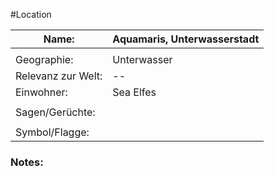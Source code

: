 #Location

| Name:              | Aquamaris, Unterwasserstadt |
| ------------------ | --------------------------- |
|                    |                             |
| Geographie:        | Unterwasser                 |
| Relevanz zur Welt: | --                          |
| Einwohner:         | Sea Elfes                   |
|                    |                             |
| Sagen/Gerüchte:    |                             |
|                    |                             |
| Symbol/Flagge:     |                             |
### Notes:


